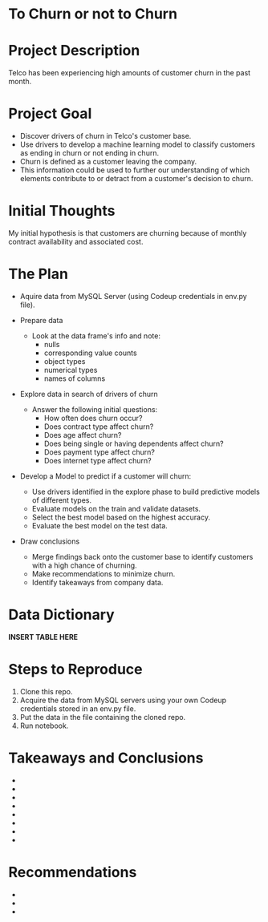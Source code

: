 # To Churn or not to Churn
# Project Description
 
Telco has been experiencing high amounts of customer churn in the past month. 
 
# Project Goal
 
* Discover drivers of churn in Telco's customer base.
* Use drivers to develop a machine learning model to classify customers as ending in churn or not ending in churn.
* Churn is defined as a customer leaving the company. 
* This information could be used to further our understanding of which elements contribute to or detract from a customer's decision to churn.
 
# Initial Thoughts
 
My initial hypothesis is that customers are churning because of monthly contract availability and associated cost.
 
# The Plan
 
* Aquire data from MySQL Server (using Codeup credentials in env.py file).
 
* Prepare data
   * Look at the data frame's info and note:
		* nulls
		* corresponding value counts
		* object types
		* numerical types
		* names of columns
 
* Explore data in search of drivers of churn
   * Answer the following initial questions:
       * How often does churn occur?
       * Does contract type affect churn?
       * Does age affect churn?
       * Does being single or having dependents affect churn?
       * Does payment type affect churn?
       * Does internet type affect churn?
       
* Develop a Model to predict if a customer will churn:
   * Use drivers identified in the explore phase to build predictive models of different types.
   * Evaluate models on the train and validate datasets.
   * Select the best model based on the highest accuracy.
   * Evaluate the best model on the test data.
 
* Draw conclusions
	* Merge findings back onto the customer base to identify customers with a high chance of churning.
	* Make recommendations to minimize churn.
	* Identify takeaways from company data.	 
 
# Data Dictionary

**INSERT TABLE HERE**
 
# Steps to Reproduce
1) Clone this repo.
2) Acquire the data from MySQL servers using your own Codeup credentials stored in an env.py file.
3) Put the data in the file containing the cloned repo.
4) Run notebook.
 
# Takeaways and Conclusions
* 
* 
* 
* 
* 
* 
* 
* 
 
# Recommendations
* 
* 
* 
